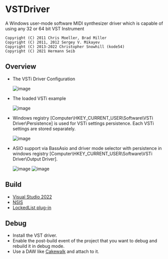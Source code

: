 # VSTDriver
A Windows user-mode software MIDI synthesizer driver which is capable of using any 32 or 64 bit VST Instrument

`Copyright (C) 2011 Chris Moeller, Brad Miller`  
`Copyright (C) 2011, 2012 Sergey V. Mikayev`  
`Copyright (C) 2013-2022 Christopher Snowhill (kode54)`  
`Copyright (C) 2021 Hermann Seib`

## Overview
* The VSTi Driver Configuration

   ![image](https://user-images.githubusercontent.com/100102043/158668700-f3b020b7-2adf-4072-aee5-592570b3e8a0.png)

* The loaded VSTi example

   ![image](https://user-images.githubusercontent.com/100102043/155242979-be7ed294-53eb-4afd-98be-fad7232218ae.png)

* Windows registry [Computer\HKEY_CURRENT_USER\Software\VSTi Driver\Persistence] is used for VSTi settings persistence. Each VSTi settings are stored separately.

   ![image](https://user-images.githubusercontent.com/100102043/155243242-4c409017-0686-4382-828f-9c599fd186ef.png)

* ASIO support via BassAsio and driver mode selector with persistence in windows registry [Computer\HKEY_CURRENT_USER\Software\VSTi Driver\Output Driver].

   ![image](https://user-images.githubusercontent.com/100102043/158668867-ffffecbf-453f-4bc9-9315-daff92420b4f.png)
   ![image](https://user-images.githubusercontent.com/100102043/158668801-645df329-d221-4d41-a71d-821c88adeb43.png)

## Build
* <a href="https://visualstudio.microsoft.com/vs/">Visual Studio 2022</a>
* <a href="https://nsis.sourceforge.io/Download">NSIS</a>
* <a href="https://nsis.sourceforge.io/LockedList_plug-in">LockedList plug-in</a>

## Debug
* Install the VST driver.
* Enable the post-build event of the project that you want to debug and rebuild it in debug mode.
* Use a DAW like <a href="https://www.bandlab.com/products/cakewalk">Cakewalk</a> and attach to it.
